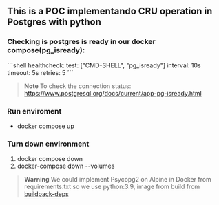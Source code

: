 ## This is a POC implementando CRU operation in Postgres with python

### Checking is postgres is ready in our docker compose(pg_isready):

´´´shell
healthcheck:
  test: ["CMD-SHELL", "pg_isready"]
  interval: 10s
  timeout: 5s
  retries: 5
´´´
> **Note**
> To check the connection status: https://www.postgresql.org/docs/current/app-pg-isready.html

### Run enviroment 

* docker compose up 

### Turn down environment

1. docker compose down
2. docker-compose down --volumes

> **Warning**
> We could implement Psycopg2 on Alpine in Docker from requirements.txt 
> so we use python:3.9, image from build from [buildpack-deps](https://github.com/docker-library/buildpack-deps)
